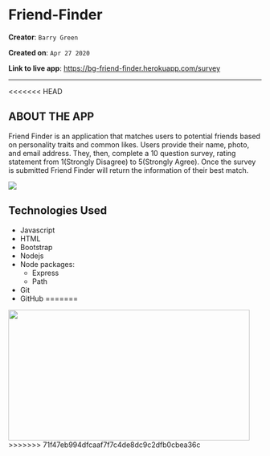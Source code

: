 # Friend-Finder
**Creator**: `Barry Green`

**Created on**: `Apr 27 2020`

**Link to live app**: https://bg-friend-finder.herokuapp.com/survey
- - -

<<<<<<< HEAD
## ABOUT THE APP
Friend Finder is an application that matches users to potential friends based on personality traits and common likes. Users provide their name, photo, and email address. They, then, complete a 10 question survey, rating statement from 1(Strongly Disagree) to 5(Strongly Agree). Once the survey is submitted Friend Finder will return the information of their best match.

<img src="https://giphy.com/embed/dY0vJrg5NdLYcHjDAT" >




## Technologies Used
* Javascript
* HTML
* Bootstrap
* Nodejs
* Node packages:
    * Express
    * Path
* Git
* GitHub
=======
<img src="https://media.giphy.com/media/dY0vJrg5NdLYcHjDAT/giphy.gif" width="480" height="260" frameBorder="0">
>>>>>>> 71f47eb994dfcaaf7f7c4de8dc9c2dfb0cbea36c
